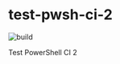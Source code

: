 # test-pwsh-ci-2

![build](https://github.com/ncrqnt/test-pwsh-ci-2/actions/workflows/build.yml/badge.svg)

Test PowerShell CI 2
